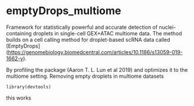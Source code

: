 # emptyDrops_multiome
Framework for statistically powerful and accurate detection of nuclei-containing droplets in single-cell GEX+ATAC multiome data. The method builds on a cell calling method for droplet-based scRNA data called [EmptyDrops] (https://genomebiology.biomedcentral.com/articles/10.1186/s13059-019-1662-y).

By profiling the 
package (Aaron T. L. Lun et al 2019) and optimizes it to the multiome setting.
Removing empty droplets in multiome datasets

```
library(devtools)
```

this works
